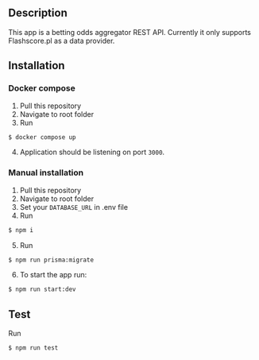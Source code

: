 ## Description

This app is a betting odds aggregator REST API. Currently it only supports Flashscore.pl as a data provider.

## Installation

### Docker compose

1. Pull this repository
2. Navigate to root folder
3. Run

```bash
$ docker compose up
```

4. Application should be listening on port `3000`.

### Manual installation

1. Pull this repository
2. Navigate to root folder
3. Set your `DATABASE_URL` in .env file
4. Run

```bash
$ npm i
```

5. Run

```bash
$ npm run prisma:migrate
```

6. To start the app run:

```bash
$ npm run start:dev
```

## Test

Run

```bash
$ npm run test
```

